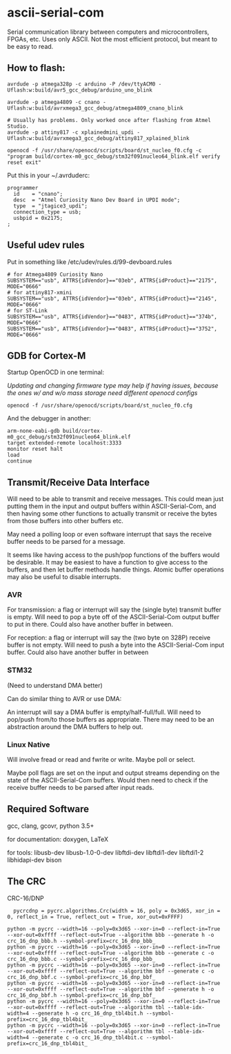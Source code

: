 # ascii-serial-com

Serial communication library between computers and microcontrollers, FPGAs,
etc. Uses only ASCII. Not the most efficient protocol, but meant to be easy to
read.

## How to flash:

```
avrdude -p atmega328p -c arduino -P /dev/ttyACM0 -Uflash:w:build/avr5_gcc_debug/arduino_uno_blink

avrdude -p atmega4809 -c cnano -Uflash:w:build/avrxmega3_gcc_debug/atmega4809_cnano_blink

# Usually has problems. Only worked once after flashing from Atmel Studio.
avrdude -p attiny817 -c xplainedmini_updi -Uflash:w:build/avrxmega3_gcc_debug/attiny817_xplained_blink

openocd -f /usr/share/openocd/scripts/board/st_nucleo_f0.cfg -c "program build/cortex-m0_gcc_debug/stm32f091nucleo64_blink.elf verify reset exit"
```

Put this in your ~/.avrduderc:

```
programmer
  id    = "cnano";
  desc  = "Atmel Curiosity Nano Dev Board in UPDI mode";
  type  = "jtagice3_updi";
  connection_type = usb;
  usbpid = 0x2175;
;
```

## Useful udev rules

Put in something like /etc/udev/rules.d/99-devboard.rules

```
# for Atmega4809 Curiosity Nano
SUBSYSTEM=="usb", ATTRS{idVendor}=="03eb", ATTRS{idProduct}=="2175", MODE="0666"
# for attiny817-xmini
SUBSYSTEM=="usb", ATTRS{idVendor}=="03eb", ATTRS{idProduct}=="2145", MODE="0666"
# for ST-Link
SUBSYSTEM=="usb", ATTRS{idVendor}=="0483", ATTRS{idProduct}=="374b", MODE="0666"
SUBSYSTEM=="usb", ATTRS{idVendor}=="0483", ATTRS{idProduct}=="3752", MODE="0666"
```

## GDB for Cortex-M

Startup OpenOCD in one terminal:

*Updating and changing firmware type may help if having issues, because the ones w/ and w/o mass storage need different openocd configs*

```
openocd -f /usr/share/openocd/scripts/board/st_nucleo_f0.cfg
```

And the debugger in another:

```
arm-none-eabi-gdb build/cortex-m0_gcc_debug/stm32f091nucleo64_blink.elf
target extended-remote localhost:3333
monitor reset halt
load
continue
```

## Transmit/Receive Data Interface

Will need to be able to transmit and receive messages. This could mean just
putting them in the input and output buffers within ASCII-Serial-Com, and then
having some other functions to actually transmit or receive the bytes from
those buffers into other buffers etc.

May need a polling loop or even software interrupt that says the receive buffer
needs to be parsed for a message.

It seems like having access to the push/pop functions of the buffers would be
desirable. It may be easiest to have a function to give access to the buffers,
and then let buffer methods handle things. Atomic buffer operations may also be
useful to disable interrupts.

### AVR

For transmission: a flag or interrupt will say the (single byte) transmit
buffer is empty. Will need to pop a byte off of the ASCII-Serial-Com output
buffer to put in there. Could also have another buffer in between.

For reception: a flag or interrupt will say the (two byte on 328P) receive
buffer is not empty. Will need to push a byte into the ASCII-Serial-Com input
buffer. Could also have another buffer in between

### STM32

(Need to understand DMA better)

Can do similar thing to AVR or use DMA:

An interrupt will say a DMA buffer is empty/half-full/full. Will need to
pop/push from/to those buffers as appropriate. There may need to be an
abstraction around the DMA buffers to help out.

### Linux Native

Will involve fread or read and fwrite or write. Maybe poll or select.

Maybe poll flags are set on the input and output streams depending on the state
of the ASCII-Serial-Com buffers. Would then need to check if the receive buffer
needs to be parsed after input reads.

## Required Software

gcc, clang, gcovr, python 3.5+

for documentation: doxygen, LaTeX

for tools: libusb-dev libusb-1.0-0-dev libftdi-dev libftdi1-dev libftdi1-2 libhidapi-dev bison

## The CRC

CRC-16/DNP

```
  pycrcdnp = pycrc.algorithms.Crc(width = 16, poly = 0x3d65, xor_in = 0, reflect_in = True, reflect_out = True, xor_out=0xFFFF)
```

```
python -m pycrc --width=16 --poly=0x3d65 --xor-in=0 --reflect-in=True --xor-out=0xffff --reflect-out=True --algorithm bbb --generate h -o crc_16_dnp_bbb.h --symbol-prefix=crc_16_dnp_bbb_
python -m pycrc --width=16 --poly=0x3d65 --xor-in=0 --reflect-in=True --xor-out=0xffff --reflect-out=True --algorithm bbb --generate c -o crc_16_dnp_bbb.c --symbol-prefix=crc_16_dnp_bbb_
python -m pycrc --width=16 --poly=0x3d65 --xor-in=0 --reflect-in=True --xor-out=0xffff --reflect-out=True --algorithm bbf --generate c -o crc_16_dnp_bbf.c --symbol-prefix=crc_16_dnp_bbf_
python -m pycrc --width=16 --poly=0x3d65 --xor-in=0 --reflect-in=True --xor-out=0xffff --reflect-out=True --algorithm bbf --generate h -o crc_16_dnp_bbf.h --symbol-prefix=crc_16_dnp_bbf_
python -m pycrc --width=16 --poly=0x3d65 --xor-in=0 --reflect-in=True --xor-out=0xffff --reflect-out=True --algorithm tbl --table-idx-width=4 --generate h -o crc_16_dnp_tbl4bit.h --symbol-prefix=crc_16_dnp_tbl4bit_
python -m pycrc --width=16 --poly=0x3d65 --xor-in=0 --reflect-in=True --xor-out=0xffff --reflect-out=True --algorithm tbl --table-idx-width=4 --generate c -o crc_16_dnp_tbl4bit.c --symbol-prefix=crc_16_dnp_tbl4bit_
```
